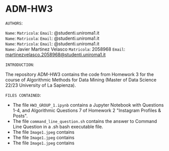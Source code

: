# ADM-HW3
`AUTHORS`:

`Name`:  `Matricola`:  `Email`: @studenti.uniroma1.it <br>
`Name`:  `Matricola`:  `Email`: @studenti.uniroma1.it <br>
`Name`:  `Matricola`:  `Email`: @studenti.uniroma1.it <br>
`Name`: Javier Martinez Velasco `Matricola`: 2058968 `Email`: martinezvelasco.2058968@studenti.uniroma1.it <br>

`INTRODUCTION`:

The repository ADM-HW3 contains the code from Homework 3 for the course of Algorithmic Methods for Data Mining (Master of Data Science 22/23 University of La Sapienza).

`FILES CONTAINED`:

* The file `HW3_GROUP_1.ipynb` contains a Jupyter Notebook with Questions 1-4, and Algorithmic Questions 7 of Homework 2 "Instagram Profiles & Posts".
* The file `command_line_question.sh` contains the answer to Command Line Question in a .sh bash executable file.
* The file `Image1.jpeg` contains 
* The file `Image1.jpeg` contains 
* The file `Image1.jpeg` contains 
